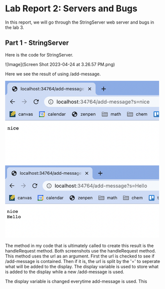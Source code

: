 # Lab Report 2: Servers and Bugs

In this report, we will go through the StringServer web server and bugs in the lab 3. 

## Part 1 - StringServer

Here is the code for StringServer.

![Image](Screen Shot 2023-04-24 at 3.26.57 PM.png)

Here we see the result of using /add-message.

<img src="Screen Shot 2023-04-24 at 3.15.34 PM.png"  width="500" height="272">

<img src="Screen Shot 2023-04-24 at 3.15.48 PM.png"  width="500" height="235">

The method in my code that is ultimately called to create this result is the handleRequest method. Both screenshots use the handleRequest method. This method uses the url as an argument. First the url is checked to see if /add-message is contained. Then if it is, the url is split by the '=' to seperate what will be added to the display. The display variable is used to store what is added to the display while a new /add-message is used. 

The display variable is changed everytime add-message is used. This 
